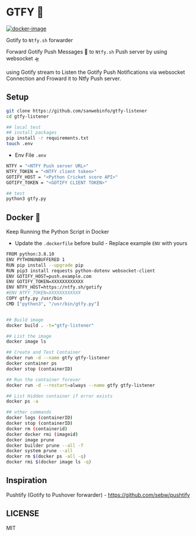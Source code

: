 # GTFY 🚀

[![docker-image](https://github.com/sanwebinfo/gtfy-listener/actions/workflows/docker.yml/badge.svg)](https://github.com/sanwebinfo/gtfy-listener/actions/workflows/docker.yml)  

Gotify to `Ntfy.sh` forwarder

Forward Gotify Push Messages 🚀 to `Ntfy.sh` Push server by using websocket 🛸

using Gotify stream to Listen the Gotify Push Notifications via websocket Connection and Froward it to Ntfy Push server.

## Setup

```sh
git clone https://github.com/sanwebinfo/gtfy-listener
cd gtfy-listener

## local test
## install packages
pip install -r requirements.txt
touch .env
```

- Env File `.env`

```sh
NTFY = "<NTFY Push server URL>"
NTFY_TOKEN = "<NTFY client token>"
GOTIFY_HOST = "<Python Cricket score API>"
GOTIFY_TOKEN = "<GOTIFY CLIENT TOKEN>"

## test
python3 gtfy.py

```

## Docker 🐬

Keep Running the Python Script in Docker  

- Update the `.dockerfile` before build - Replace example `ENV` with yours  

```sh
FROM python:3.8.10
ENV PYTHONUNBUFFERED 1
RUN pip install --upgrade pip
RUN pip3 install requests python-dotenv websocket-client
ENV GOTIFY_HOST=push.example.com
ENV GOTIFY_TOKEN=XXXXXXXXXXXX
ENV NTFY_HOST=https://ntfy.sh/gotify
#ENV NTFY_TOKEN=XXXXXXXXXXXX
COPY gtfy.py /usr/bin
CMD ["python3", "/usr/bin/gtfy.py"]
```

```sh

## Build image
docker build . -t="gtfy-listener"

## List the image
docker image ls

## Create and Test Container
docker run -d --name gtfy gtfy-listener
docker container ps
docker stop (containerID)

## Run the container forever
docker run -d --restart=always --name gtfy gtfy-listener

## List Hidden container if error exists
docker ps -a

## other commands
docker logs (containerID)
docker stop (containerID)
docker rm (containerid)
docker docker rmi (imageid)
docker image prune
docker builder prune --all -f
docker system prune --all
docker rm $(docker ps -all -q)
docker rmi $(docker image ls -q)
```

## Inspiration

Pushtify (Gotify to Pushover forwarder) - <https://github.com/sebw/pushtify>

## LICENSE

MIT
